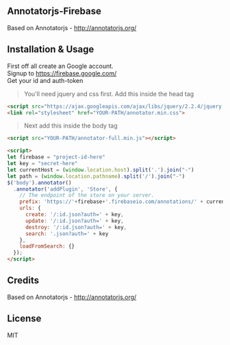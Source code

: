 ## Annotatorjs-Firebase
Based on Annotatorjs - http://annotatorjs.org/

## Installation & Usage

First off all create an Google account. <br/>
Signup to https://firebase.google.com/ <br/>
Get your id and auth-token

> You'll need jquery and css first. 
> Add this inside the head tag
```html
<script src="https://ajax.googleapis.com/ajax/libs/jquery/2.2.4/jquery.min.js"></script>
<link rel="stylesheet" href="YOUR-PATH/annotator.min.css">
```
> Next add this inside the body tag
```html
<script src="YOUR-PATH/annotator-full.min.js"></script>

<script>
let firebase = "project-id-here"
let key = "secret-here"
let currentHost = (window.location.host).split('.').join("-")
let path = (window.location.pathname).split('/').join("-")
$('body').annotator()
  .annotator('addPlugin', 'Store', {
    // The endpoint of the store on your server.
    prefix: 'https://'+firebase+'.firebaseio.com/annotations/' + currentHost +'/'+ path,
    urls: {
      create: '/:id.json?auth=' + key,
      update: '/:id.json?auth=' + key,
      destroy: '/:id.json?auth=' + key,
      search: '.json?auth=' + key
    },
    loadFromSearch: {}
  });
</script>
```

## Credits
Based on Annotatorjs - http://annotatorjs.org/

## License
MIT
